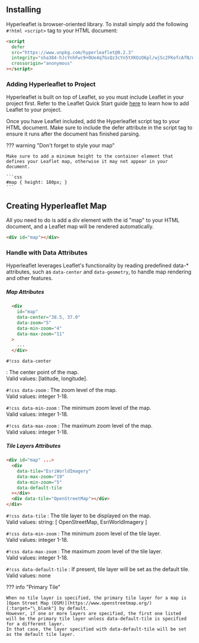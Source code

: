 ## Installing

Hyperleaflet is browser-oriented library. To install simply add the following `#!html <script>` tag to your HTML document:

```html
<script
  defer
  src="https://www.unpkg.com/hyperleaflet@0.2.3"
  integrity="sha384-hJcYnhFwc9+OUe4q7GsQz3cYn5tXKOzO6pl/wjSc2FKofcAfN/nsQg5Il+jCiFN+"
  crossorigin="anonymous"
></script>
```

### Adding Hyperleaflet to Project

Hyperleaflet is built on top of Leaflet, so you must include Leaflet in your project first. Refer to the Leaflet Quick Start guide [here](https://leafletjs.com/examples/quick-start/) to learn how to add Leaflet to your project.

Once you have Leaflet included, add the Hyperleaflet script tag to your HTML document. Make sure to include the defer attribute in the script tag to ensure it runs after the document has finished parsing.

??? warning "Don't forget to style your map"

    Make sure to add a minimum height to the container element that defines your Leaflet map, otherwise it may not appear in your document.

    ```css
    #map { height: 180px; }
    ```

## Creating Hyperleaflet Map

All you need to do is add a div element with the id "map" to your HTML document, and a Leaflet map will be rendered automatically.

```html
<div id="map"></div>
```

### Handle with Data Attributes

Hyperleaflet leverages Leaflet's functionality by reading predefined data-\* attributes, such as `data-center` and `data-geometry`, to handle map rendering and other features.

##### Map Attributes

```html
  <div
    id="map"
    data-center="38.5, 37.0"
    data-zoom="5"
    data-min-zoom="4"
    data-max-zoom="11"
  >
    ...
  </div>
```

`#!css data-center`

: The center point of the map.<br>
Valid values: [latitude, longitude]. <br>

`#!css data-zoom`
: The zoom level of the map.<br>
Valid values: integer 1-18. <br>

`#!css data-min-zoom`
: The minimum zoom level of the map. <br>
Valid values: integer 1-18.<br>

`#!css data-max-zoom`
: The maximum zoom level of the map. <br>
Valid values: integer 1-18.<br>

##### Tile Layers Attributes

```html
<div id="map" ...>
  <div
    data-tile="EsriWorldImagery"
    data-max-zoom="19"
    data-min-zoom="5"
    data-default-tile
  ></div>
  <div data-tile="OpenStreetMap"></div>
</div>
```

`#!css data-tile`
: The tile layer to be displayed on the map.<br>
Valid values: string: [ OpenStreetMap, EsriWorldImagery ]

`#!css data-min-zoom`
: The minimum zoom level of the tile layer. <br>
Valid values: integer 1-18.<br>

`#!css data-max-zoom`
: The maximum zoom level of the tile layer. <br>
Valid values: integer 1-18.<br>

`#!css data-default-tile`
: If present, tile layer will be set as the default tile. <br>
Valid values: none <br>

??? info "Primary Tile"

    When no tile layer is specified, the primary tile layer for a map is [Open Street Map (OSM)](https://www.openstreetmap.org/){:target="\_blank"} by default.
    However, if one or more layers are specified, the first one listed will be the primary tile layer unless data-default-tile is specified for a different layer.
    In that case, the layer specified with data-default-tile will be set as the default tile layer.
